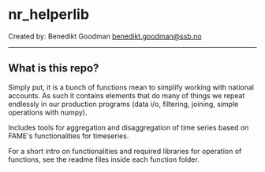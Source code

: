 # nr_helperlib



Created by: Benedikt Goodman <benedikt.goodman@ssb.no>

---

## What is this repo?
Simply put, it is a bunch of functions mean to simplify working with national accounts. As such it contains elements that do many of things we repeat endlessly in our production programs (data i/o, filtering, joining, simple operations with numpy). 

Includes tools for aggregation and disaggregation of time series based on FAME's functionalities for timeseries.

For a short intro on functionalities and required libraries for operation of functions, see the readme files inside each function folder.
